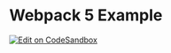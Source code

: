 # Webpack 5 Example

[![Edit on CodeSandbox](https://codesandbox.io/static/img/play-codesandbox.svg)](https://githubbox.com/tommy351/kosko/tree/master/examples/web-webpack-5)
